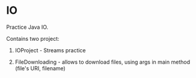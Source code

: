 # IO
Practice Java IO. 

Contains two project:

1) IOProject - Streams practice

2) FileDownloading - allows to download files, using args in main method (file's URI, filename)

